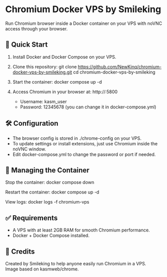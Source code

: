 # Chromium Docker VPS by Smileking

Run Chromium browser inside a Docker container on your VPS with noVNC access through your browser.

## 🚀 Quick Start
1. Install Docker and Docker Compose on your VPS.
2. Clone this repository:
   git clone https://github.com/NewKinq/chromium-docker-vps-by-smileking.git
   cd chromium-docker-vps-by-smileking
3. Start the container:
   docker compose up -d
4. Access Chromium in your browser at:
   http://<your-server-ip>:5800

   - Username: kasm_user
   - Password: 12345678 (you can change it in docker-compose.yml)

## 🛠 Configuration
- The browser config is stored in ./chrome-config on your VPS.
- To update settings or install extensions, just use Chromium inside the noVNC window.
- Edit docker-compose.yml to change the password or port if needed.

## 🔄 Managing the Container
Stop the container:
   docker compose down

Restart the container:
   docker compose up -d

View logs:
   docker logs -f chromium-vps

## ✅ Requirements
- A VPS with at least 2GB RAM for smooth Chromium performance.
- Docker + Docker Compose installed.

## 🙌 Credits
Created by Smileking to help anyone easily run Chromium in a VPS.  
Image based on kasmweb/chrome.
